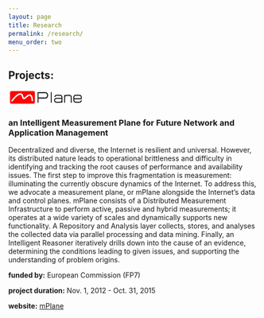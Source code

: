 ```yaml
---
layout: page
title: Research
permalink: /research/
menu_order: two
--- 
```


## Projects:

<img src="/img/mplane.png"/>

### an Intelligent Measurement Plane for Future Network and Application Management                   

Decentralized and diverse, the Internet is resilient and universal. 
However, its distributed nature leads to operational brittleness and 
difficulty in identifying and tracking the root causes of performance 
and availability issues. The first step to improve this fragmentation 
is measurement: illuminating the currently obscure dynamics of the 
Internet. To address this, we advocate a measurement plane, or mPlane 
alongside the Internet’s data and control planes. mPlane consists of 
a Distributed Measurement Infrastructure to perform active, passive 
and hybrid measurements; it operates at a wide variety of scales and 
dynamically supports new functionality. A Repository and Analysis 
layer collects, stores, and analyses the collected data via parallel 
processing and data mining. Finally, an Intelligent Reasoner 
iteratively drills down into the cause of an evidence, determining the 
conditions leading to given issues, and supporting the understanding 
of problem origins.

**funded by:** European Commission (FP7)

**project duration:** Nov. 1, 2012 - Oct. 31, 2015

**website:** <a href="http://www.ict-mplane.eu">mPlane</a>
